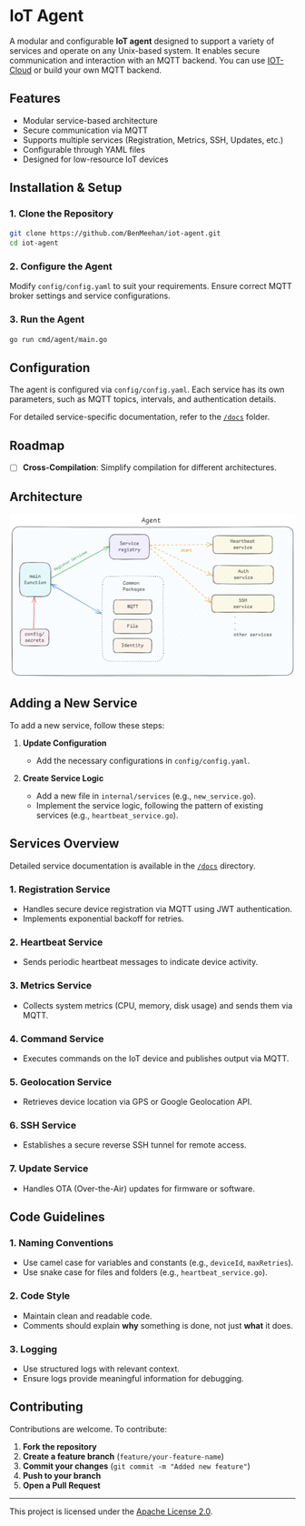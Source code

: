 # IoT Agent

A modular and configurable **IoT agent** designed to support a variety of services and operate on any Unix-based system. It enables secure communication and interaction with an MQTT backend. You can use [IOT-Cloud](https://github.com/BenMeehan/iot-cloud) or build your own MQTT backend.

## Features

- Modular service-based architecture  
- Secure communication via MQTT  
- Supports multiple services (Registration, Metrics, SSH, Updates, etc.)  
- Configurable through YAML files  
- Designed for low-resource IoT devices  

## Installation & Setup

### 1. Clone the Repository

```sh
git clone https://github.com/BenMeehan/iot-agent.git
cd iot-agent
```

### 2. Configure the Agent

Modify `config/config.yaml` to suit your requirements. Ensure correct MQTT broker settings and service configurations.

### 3. Run the Agent

```sh
go run cmd/agent/main.go
```

## Configuration

The agent is configured via `config/config.yaml`. Each service has its own parameters, such as MQTT topics, intervals, and authentication details.

For detailed service-specific documentation, refer to the [`/docs`](./docs/) folder.

## Roadmap

- [ ] **Cross-Compilation**: Simplify compilation for different architectures.

## Architecture

![arch.png](./.github/images/agent-arch.png)

## Adding a New Service

To add a new service, follow these steps:

1. **Update Configuration**  
   - Add the necessary configurations in `config/config.yaml`.

2. **Create Service Logic**  
   - Add a new file in `internal/services` (e.g., `new_service.go`).  
   - Implement the service logic, following the pattern of existing services (e.g., `heartbeat_service.go`).

## Services Overview

Detailed service documentation is available in the [`/docs`](./docs/) directory.

### 1. Registration Service
- Handles secure device registration via MQTT using JWT authentication.
- Implements exponential backoff for retries.

### 2. Heartbeat Service
- Sends periodic heartbeat messages to indicate device activity.

### 3. Metrics Service
- Collects system metrics (CPU, memory, disk usage) and sends them via MQTT.

### 4. Command Service
- Executes commands on the IoT device and publishes output via MQTT.

### 5. Geolocation Service
- Retrieves device location via GPS or Google Geolocation API.

### 6. SSH Service
- Establishes a secure reverse SSH tunnel for remote access.

### 7. Update Service
- Handles OTA (Over-the-Air) updates for firmware or software.

## Code Guidelines

### 1. Naming Conventions
- Use camel case for variables and constants (e.g., `deviceId`, `maxRetries`).
- Use snake case for files and folders (e.g., `heartbeat_service.go`).

### 2. Code Style
- Maintain clean and readable code.
- Comments should explain **why** something is done, not just **what** it does.

### 3. Logging
- Use structured logs with relevant context.
- Ensure logs provide meaningful information for debugging.

## Contributing

Contributions are welcome. To contribute:

1. **Fork the repository**
2. **Create a feature branch** (`feature/your-feature-name`)
3. **Commit your changes** (`git commit -m "Added new feature"`)
4. **Push to your branch**
5. **Open a Pull Request**

---

This project is licensed under the [Apache License 2.0](./LICENSE).
